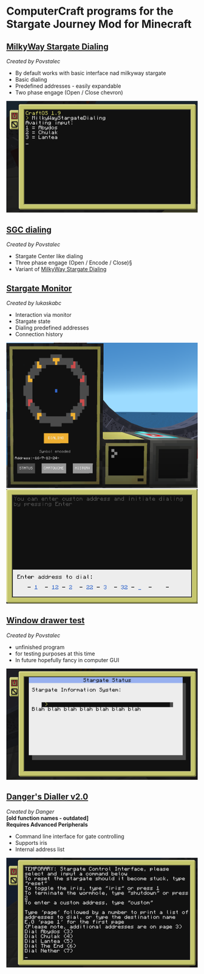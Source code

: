 # ComputerCraft programs for the Stargate Journey Mod for Minecraft

## [MilkyWay Stargate Dialing](./MilkyWayStargateDialing.lua)
*Created by Povstalec*
 - By default works with basic interface nad milkyway stargate
 - Basic dialing
 - Predefined addresses - easily expandable
 - Two phase engage (Open / Close chevron)

![MilkyWay Stargate Dialing image](./imgs/MilkyWayStargateDialing.png)

## [SGC dialing](./SGCdialing.lua)
*Created by Povstalec*
 - Stargate Center like dialing
 - Three phase engage (Open / Encode / Close)§
 - Variant of [MilkyWay Stargate Dialing](./MilkyWayStargateDialing.lua)


## [Stargate Monitor](./StargateMonitor/) 
*Created by lukaskabc*  
 - Interaction via monitor
 - Stargate state
 - Dialing predefined addresses
 - Connection history

 ![Stargate Monitor image](./imgs/StargateMonitor.png)
 ![Stargate Monitor terminal image](./imgs/StargateMonitorTerminal.png)

## [Window drawer test](./WIndow%20drawer%20test.lua)
*Created by Povstalec*
 - unfinished program
 - for testing purposes at this time
 - In future hopefully fancy in computer GUI

![Window drawer test](./imgs/Window_drawer_test.png)


## [Danger's Dialler v2.0](./DangerDialler1.lua) 
*Created by Danger*  
**[old function names - outdated]**  
**Requires Advanced Peripherals**  
 - Command line interface for gate controlling
 - Supports iris
 - Internal address list

![Danger's Dialler image](./imgs/DangerDialler1.png)

